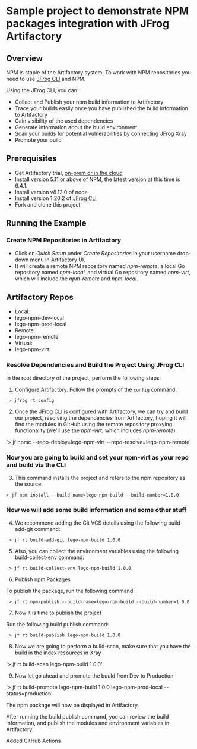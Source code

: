 # Sample project to demonstrate NPM packages integration with JFrog Artifactory

## Overview
NPM is staple of the Artifactory system.
To work with NPM repositories you need to use [JFrog CLI](https://www.jfrog.com/confluence/display/CLI/CLI+for+JFrog+Artifactory) and NPM.

Using the JFrog CLI, you can:
* Collect and Publish your npm build information to Artifactory
* Trace your builds easily once you have published the build information to Artifactory
* Gain visibility of the used dependencies
* Generate information about the build environment
* Scan your builds for potential vulnerabilities by connecting JFrog Xray
* Promote your build

## Prerequisites
* Get Artifactory trial, [on-prem or in the cloud](https://jfrog.com/artifactory/free-trial/)
* Install version 5.11 or above of NPM, the latest version at this time is 6.4.1.
* Install version v8.12.0 of node
* Install version 1.20.2 of [JFrog CLI](https://jfrog.com/getcli/)
* Fork and clone this project

## Running the Example
### Create NPM Repositories in Artifactory
* Click on *Quick Setup* under *Create Repositories* in your username drop-down menu in Artifactory UI.
* It will create a remote NPM repository named *npm-remote*, a local Go repository named *npm-local*, and virtual Go repository named *npm-virt*, which will include the *npm-remote* and *npm-local*.

## Artifactory Repos 
* Local: 
* lego-npm-dev-local
* lego-npm-prod-local
* Remote:
* lego-npm-remote
* Virtual:
* lego-npm-virt

### Resolve Dependencies and Build the Project Using JFrog CLI
In the root directory of the project, perform the following steps:

1. Configure Artifactory. Follow the prompts of the `config` command:

` > jfrog rt config`

2. Once the JFrog CLI is configured with Artifactory, we can try and build our project, resolving the dependencies from Artifactory, hoping it will find the modules in GitHub using the remote repository proxying functionality (we'll use the *npm-virt*, which includes *npm-remote*):

`> jf npmc --repo-deploy=lego-npm-virt --repo-resolve=lego-npm-remote'

### Now you are going to build and set your npm-virt as your repo and build via the CLI

3. This command installs the project and refers to the npm repository as the source.

`> jf npm install --build-name=lego-npm-build --build-number=1.0.0`

### Now we will add some build information and some other stuff

4. We recommend adding the Git VCS details using the following build-add-git command:

` > jf rt build-add-git lego-npm-build 1.0.0`

5. Also, you can collect the environment variables using the following build-collect-env command:

` > jf rt build-collect-env lego-npm-build 1.0.0`

6. Publish npm Packages

To publish the package, run the following command:

` > jf rt npm-publish --build-name=lego-npm-build --build-number=1.0.0`

7. Now it is time to publish the project

Run the following build publish command:

` > jf rt build-publish lego-npm-build 1.0.0`

8. Now we are going to perform a build-scan, make sure that you have the build in the index resources in Xray 

'> jf rt build-scan lego-npm-build 1.0.0'

9. Now let go ahead and promote the buuld from Dev to Production 

'> jf rt build-promote lego-npm-build 1.0.0 lego-npm-prod-local --status=production'

The npm package will now be displayed in Artifactory.

After running the build publish command, you can review the build information, and publish the modules and environment variables in Artifactory.

Added GitHub Actions
